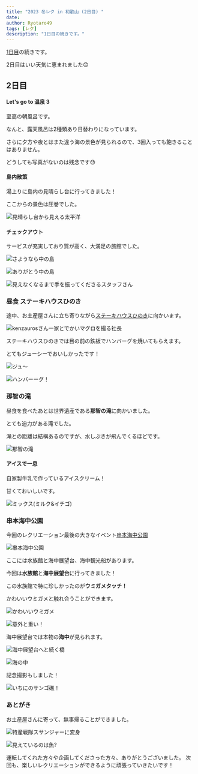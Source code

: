 ```yaml
---
title: "2023 冬レク in 和歌山 (2日目) "
date: 
author: Ryotaro49
tags: [レク]
description: "1日目の続きです。"
---
```


[1日目](https://mseeeen.msen.jp/2024-winter-recreation-in-wakayama-day1/)の続きです。

2日目はいい天気に恵まれました😊

## 2日目

#### Let's go to 温泉 3

至高の朝風呂です。

なんと、露天風呂は2種類あり日替わりになっています。

さらに夕方や夜とはまた違う海の景色が見られるので、3回入っても飽きることはありません。

どうしても写真がないのは残念です😓

#### 島内散策

湯上りに島内の見晴らし台に行ってきました！

ここからの景色は圧巻でした。

![見晴らし台から見える太平洋](images/miharashidai.jpg)

#### チェックアウト

サービスが充実しており質が高く、大満足の旅館でした。

![さようなら中の島](images/syugou.jpg)

![ありがとう中の島](images/syugou2.jpg)

![見えなくなるまで手を振ってくださるスタッフさん](images/staff.jpg)

### 昼食 ステーキハウスひのき

途中、お土産屋さんに立ち寄りながら[ステーキハウスひのき](https://steakhousehinoki.com/)に向かいます。

![kenzaurosさん一家とでかいマグロを撮る社長](images/syacho.jpg)

ステーキハウスひのきでは目の前の鉄板でハンバーグを焼いてもらえます。

とてもジューシーでおいしかったです！

![ジュ～](images/hamburg1.jpg)

![ハンバーーグ！](images/hamburg2.jpg)

### 那智の滝

昼食を食べたあとは世界遺産である**那智の滝**に向かいました。

とても迫力がある滝でした。

滝との距離は結構あるのですが、水しぶきが飛んでくるほどです。

![那智の滝](images/nachinotaki.jpg)

#### アイスで一息

自家製牛乳で作っているアイスクリーム！

甘くておいしいです。

![ミックス(ミルク&イチゴ)](images/nachinotaki.jpg)

### 串本海中公園

今回のレクリエーション最後の大きなイベント[串本海中公園](https://www.kushimoto.co.jp/)

![串本海中公園](images/kushimoto.jpg)

ここには水族館と海中展望台、海中観光船があります。

今回は**水族館**と**海中展望台**に行ってきました！

この水族館で特に珍しかったのが**ウミガメタッチ！**

かわいいウミガメと触れ合うことができます。

![かわいいウミガメ](images/umigame1.jpg)

![意外と重い！](images/umigame2.jpg)

海中展望台では本物の**海中**が見られます。

![海中展望台へと続く橋](images/hashi.jpg)

![海の中](images/uminonaka.jpg)

記念撮影もしました！

![いちにのサンゴ礁！](images/kinensyasin.jpg)

### あとがき

お土産屋さんに寄って、無事帰ることができました。

![特産戦隊スサンジャーに変身](images/susanzya.jpg)

![見えているのは魚?](images/sakana.jpg)

運転してくれた方々や企画してくださった方々、ありがとうございました。
次回も、楽しいレクリエーションができるように頑張っていきたいです！